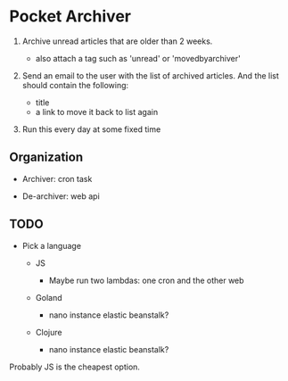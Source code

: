# Pocket Archiver

1. Archive unread articles that are older than 2 weeks.

    - also attach a tag such as 'unread' or 'movedbyarchiver'

2. Send an email to the user with the list of archived articles. And the list should contain the following:

    - title
    - a link to move it back to list again

3. Run this every day at some fixed time

## Organization

- Archiver: cron task

- De-archiver: web api

## TODO

- Pick a language

    - JS
        - Maybe run two lambdas: one cron and the other web

    - Goland
        - nano instance elastic beanstalk?

    - Clojure
        - nano instance elastic beanstalk?

Probably JS is the cheapest option.
